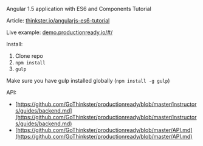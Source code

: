 Angular 1.5 application with ES6 and Components Tutorial

Article: [thinkster.io/angularjs-es6-tutorial](https://thinkster.io/angularjs-es6-tutorial)

Live example: [demo.productionready.io/#/](https://demo.productionready.io/#/)

Install:

1. Clone repo
2. `npm install`
3. `gulp`

Make sure you have gulp installed globally (`npm install -g gulp`)

API:
- [https://github.com/GoThinkster/productionready/blob/master/instructors/guides/backend.md](https://github.com/GoThinkster/productionready/blob/master/instructors/guides/backend.md)
- [https://github.com/GoThinkster/productionready/blob/master/API.md](https://github.com/GoThinkster/productionready/blob/master/API.md)
